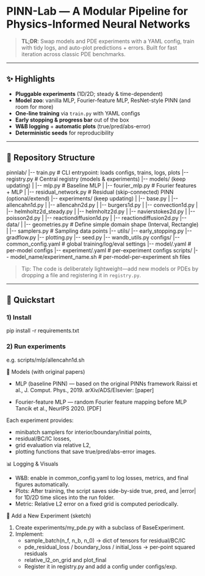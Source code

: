 # PINN-Lab — A Modular Pipeline for Physics-Informed Neural Networks

> **TL;DR**: Swap models and PDE experiments with a YAML config, train with tidy logs, and auto-plot predictions + errors. Built for fast iteration across classic PDE benchmarks.

---

## ✨ Highlights

- **Pluggable experiments** (1D/2D; steady & time-dependent)  
- **Model zoo**: vanilla MLP, Fourier-feature MLP, ResNet-style PINN (and room for more)  
- **One-line training** via `train.py` with YAML configs  
- **Early stopping & progress bar** out of the box  
- **W&B logging** + **automatic plots** (true/pred/abs-error)  
- **Deterministic seeds** for reproducibility

---

## 📁 Repository Structure

pinnlab/
|-- train.py # CLI entrypoint: loads configs, trains, logs, plots
|-- registry.py # Central registry (models & experiments)
|-- models/ (keep updating)
| |-- mlp.py # Baseline MLP
| |-- fourier_mlp.py # Fourier features + MLP
| |-- residual_network.py # Residual (skip-connected) PINN (optional/extend)
|-- experiments/ (keep updating)
| |-- base.py
| |-- allencahn1d.py
| |-- allencahn2d.py
| |-- burgers1d.py
| |-- convection1d.py
| |-- helmholtz2d_steady.py
| |-- helmholtz2d.py
| |-- navierstokes2d.py
| |-- poisson2d.py
| |-- reactiondiffusion1d.py
| |-- reactiondiffusion2d.py
|-- data/
| |-- geometries.py # Define simple domain shape (Interval, Rectangle)
| |-- samplers.py # Sampling data points
|-- utils/
  |-- early_stopping.py
  |-- gradflow.py
  |-- plotting.py
  |-- seed.py
  |-- wandb_utils.py
configs/
|-- common_config.yaml # global training/log/eval settings
|-- model/.yaml # per-model configs
|-- experiment/.yaml # per-experiment configs
scripts/
|-- model_name/experiment_name.sh # per-model-per-experiment sh files

> Tip: The code is deliberately lightweight—add new models or PDEs by dropping a file and registering it in `registry.py`.

---

## 🚀 Quickstart

### 1) Install
pip install -r requirements.txt

### 2) Run experiments
e.g. scripts/mlp/allencahn1d.sh


🧩 Models (with original papers)
- MLP (baseline PINN) — based on the original PINNs framework
Raissi et al., J. Comput. Phys., 2019. arXiv/ADS/Elsevier:
[paper]

- Fourier-feature MLP — random Fourier feature mapping before MLP
Tancik et al., NeurIPS 2020.
[PDF]


Each experiment provides:
- minibatch samplers for interior/boundary/initial points,
- residual/BC/IC losses,
- grid evaluation via relative L2,
- plotting functions that save true/pred/abs-error images.

📊 Logging & Visuals
- W&B: enable in common_config.yaml to log losses, metrics, and final figures automatically.
- Plots: After training, the script saves side-by-side true, pred, and |error| for 1D/2D time slices into the run folder.
- Metric: Relative L2 error on a fixed grid is computed periodically.

🧪 Add a New Experiment (sketch)
1. Create experiments/my_pde.py with a subclass of BaseExperiment.
2. Implement:
    - sample_batch(n_f, n_b, n_0) → dict of tensors for residual/BC/IC
    - pde_residual_loss / boundary_loss / initial_loss → per-point squared residuals
    - relative_l2_on_grid and plot_final
    - Register it in registry.py and add a config under configs/exp.